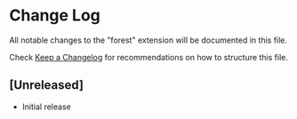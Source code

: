 # Change Log

All notable changes to the "forest" extension will be documented in this file.

Check [Keep a Changelog](http://keepachangelog.com/) for recommendations on how to structure this file.

## [Unreleased]

- Initial release
